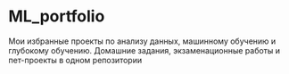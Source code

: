 # ML_portfolio
Мои избранные проекты по анализу данных, машинному обучению и глубокому обучению. Домашние задания, экзаменационные работы и пет-проекты в одном репозитории
